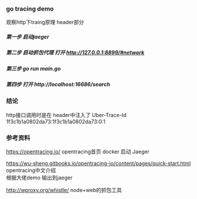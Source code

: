 ### go tracing demo
观察http下traing原理 header部分

##### 第一步 启动jaeger
##### 第二步 启动抓包代理 打开 http://127.0.0.1:8899/#network
##### 第三步 go run main.go
##### 第四步 打开 http://localhost:16686/search

### 结论
http接口调用时是在 header中注入了
Uber-Trace-Id 1f3c1b1a0802da73:1f3c1b1a0802da73:0:1


### 参考资料

https://opentracing.io/ opentracing首页 docker 启动 Jaeger

https://wu-sheng.gitbooks.io/opentracing-io/content/pages/quick-start.html opentracing中文介绍 <br>
根据大佬demo 输出到jaeger

http://wproxy.org/whistle/ node+web的抓包工具